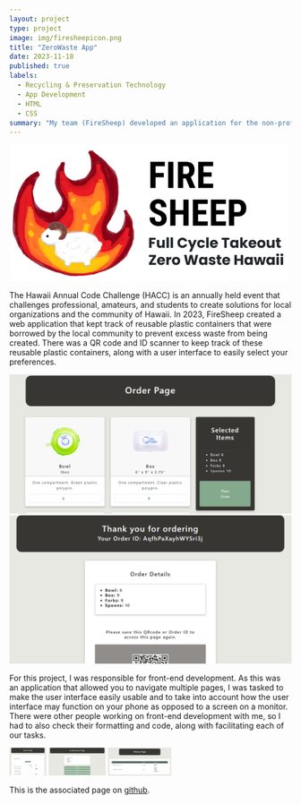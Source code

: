 ```yaml
---
layout: project
type: project
image: img/firesheepicon.png
title: "ZeroWaste App"
date: 2023-11-18
published: true
labels:
  - Recycling & Preservation Technology
  - App Development
  - HTML
  - CSS
summary: "My team (FireSheep) developed an application for the non-profit organization called Full Cycled Takeout that placed us as finalists in 2023 Hawaii Annual Code Challenge (HACC)."
---
```


<div>
  <img width="500px" src="../img/firesheep.png" class="img-thumbnail" >
</div>

The Hawaii Annual Code Challenge (HACC) is an annually held event that challenges professional, amateurs, and students to create solutions for local organizations and the community of Hawaii. In 2023, FireSheep created a web application that kept track of reusable plastic containers that were borrowed by the local community to prevent excess waste from being created. There was a QR code and ID scanner to keep track of these reusable plastic containers, along with a user interface to easily select your preferences.

<div class="text-center p-4">
  <img width="610px" src="../img/orderpage.png" class="img-thumbnail" >
  <img width="600px" src="../img/orderqr.png" class="img-thumbnail" >
</div>

For this project, I was responsible for front-end development. As this was an application that allowed you to navigate multiple pages, I was tasked to make the user interface easily usable and to take into account how the user interface may function on your phone as opposed to a screen on a monitor. There were other people working on front-end development with me, so I had to also check their formatting and code, along with facilitating each of our tasks.

<div class="text-center p-4">
  <img height="50px" src="../img/searchpage.png" class="img-thumbnail" >
  <img height="50px" src="../img/confirmationpage.png" class="img-thumbnail" >
  <img height="50px" src="../img/historypage.png" class="img-thumbnail" >
</div>

This is the associated page on [github](https://github.com/HACC2023/firesheep).
